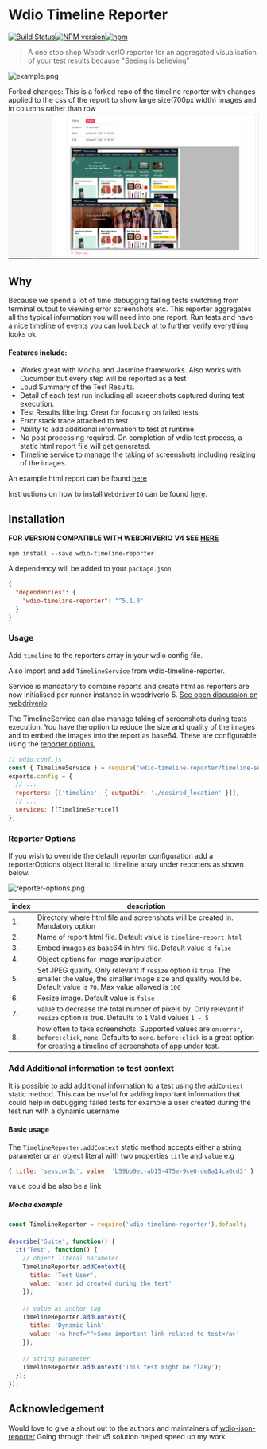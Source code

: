 # Wdio Timeline Reporter

[![Build Status](https://travis-ci.org/QualityOps/wdio-timeline-reporter.svg?branch=master)]()[![NPM version](https://badge.fury.io/js/wdio-timeline-reporter.svg)]()[![npm](https://img.shields.io/npm/dm/wdio-timeline-reporter.svg?maxAge=2592000)]()

> A one stop shop WebdriverIO reporter for an aggregated visualisation of your test results because "Seeing is believing"

![example.png](./images/example.png)

Forked changes:
 This is a forked repo of the timeline reporter with changes applied to the css of the report to show large size(700px width) images and in columns rather than row
 ![change.png](./images/changed.png)
## Why

Because we spend a lot of time debugging failing tests switching from terminal output to viewing error screenshots etc. This reporter aggregates all the typical information you will need into one report. Run tests and have a nice timeline of events you can look back at to further verify everything looks ok.

#### Features include:

- Works great with Mocha and Jasmine frameworks. Also works with Cucumber but every step will be reported as a test
- Loud Summary of the Test Results.
- Detail of each test run including all screenshots captured during test execution.
- Test Results filtering. Great for focusing on failed tests
- Error stack trace attached to test.
- Ability to add additional information to test at runtime.
- No post processing required. On completion of wdio test process, a static html report file will get generated.
- Timeline service to manage the taking of screenshots including resizing of the images.

An example html report can be found [here](http://htmlpreview.github.io/?https://github.com/QualityOps/wdio-timeline-reporter/blob/master/images/example-timeline-report.html)

Instructions on how to install `WebdriverIO` can be found [here](http://webdriver.io/guide/getstarted/install.html).

## Installation

**FOR VERSION COMPATIBLE WITH WEBDRIVERIO V4 SEE [HERE](https://github.com/QualityOps/wdio-timeline-reporter/tree/v4)**

```shell
npm install --save wdio-timeline-reporter
```

A dependency will be added to your `package.json`

```json
{
  "dependencies": {
    "wdio-timeline-reporter": "^5.1.0"
  }
}
```

### Usage

Add `timeline` to the reporters array in your wdio config file.

Also import and add `TimelineService` from wdio-timeline-reporter.

Service is mandatory to combine reports and create html as reporters are now initialised per runner instance in webdriverio 5. [See open discussion on webdriverio](https://github.com/webdriverio/webdriverio/issues/3780)

The TimelineService can also manage taking of screenshots during tests execution. You have the option to reduce the size and quality of the images and to embed the images into the report as base64. These are configurable using the [reporter options.](#reporter-options)

```js
// wdio.conf.js
const { TimelineService } = require('wdio-timeline-reporter/timeline-service');
exports.config = {
  // ...
  reporters: [['timeline', { outputDir: './desired_location' }]],
  // ...
  services: [[TimelineService]]
};
```

### Reporter Options

If you wish to override the default reporter configuration add a reporterOptions object literal to timeline array under reporters as shown below.

![reporter-options.png](./images/reporter-options.png)

| index | description                                                                                                                                                                                            |
| ----- | ------------------------------------------------------------------------------------------------------------------------------------------------------------------------------------------------------ |
| 1.    | Directory where html file and screenshots will be created in. Mandatory option                                                                                                                         |
| 2.    | Name of report html file. Default value is `timeline-report.html`                                                                                                                                      |
| 3.    | Embed images as base64 in html file. Default value is `false`                                                                                                                                          |
| 4.    | Object options for image manipulation                                                                                                                                                                  |
| 5.    | Set JPEG quality. Only relevant if `resize` option is `true`. The smaller the value, the smaller image size and quality would be. Default value is `70`. Max value allowed is `100`                    |
| 6.    | Resize image. Default value is `false`                                                                                                                                                                 |
| 7.    | value to decrease the total number of pixels by. Only relevant if `resize` option is true. Defaults to `1` Valid values `1 - 5`                                                                        |
| 8.    | how often to take screenshots. Supported values are `on:error`, `before:click`, `none`. Defaults to `none`. `before:click` is a great option for creating a timeline of screenshots of app under test. |

### Add Additional information to test context

It is possible to add additional information to a test using the `addContext` static method. This can be useful for adding important information that could help in debugging failed tests for example a user created during the test run with a dynamic username

#### Basic usage

The `TimelineReporter.addContext` static method accepts either a string parameter or an object literal with two properties `title` and `value` e.g

```js
{ title: 'sessionId', value: 'b59bb9ec-ab15-475e-9ce6-de8a14ca0cd3' }
```

value could be also be a link

##### Mocha example

```js
const TimelineReporter = require('wdio-timeline-reporter').default;

describe('Suite', function() {
  it('Test', function() {
    // object literal parameter
    TimelineReporter.addContext({
      title: 'Test User',
      value: 'user id created during the test'
    });

    // value as anchor tag
    TimelineReporter.addContext({
      title: 'Dynamic link',
      value: '<a href="">Some important link related to test</a>'
    });

    // string parameter
    TimelineReporter.addContext('This test might be flaky');
  });
});
```

## Acknowledgement

Would love to give a shout out to the authors and maintainers of [wdio-json-reporter](https://github.com/fijijavis/wdio-json-reporter) Going through their v5 solution helped speed up my work

